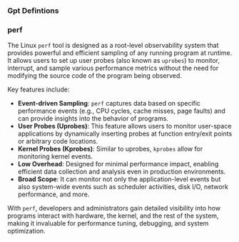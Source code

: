 ### Gpt Defintions

### perf

The Linux `perf` tool is designed as a root-level observability system that provides powerful and efficient sampling of any running program at runtime. It allows users to set up user probes (also known as `uprobes`) to monitor, interrupt, and sample various performance metrics without the need for modifying the source code of the program being observed.

Key features include:
- **Event-driven Sampling**: `perf` captures data based on specific performance events (e.g., CPU cycles, cache misses, page faults) and can provide insights into the behavior of programs.
- **User Probes (Uprobes)**: This feature allows users to monitor user-space applications by dynamically inserting probes at function entry/exit points or arbitrary code locations. 
- **Kernel Probes (Kprobes)**: Similar to uprobes, `kprobes` allow for monitoring kernel events.
- **Low Overhead**: Designed for minimal performance impact, enabling efficient data collection and analysis even in production environments.
- **Broad Scope**: It can monitor not only the application-level events but also system-wide events such as scheduler activities, disk I/O, network performance, and more.

With `perf`, developers and administrators gain detailed visibility into how programs interact with hardware, the kernel, and the rest of the system, making it invaluable for performance tuning, debugging, and system optimization.
